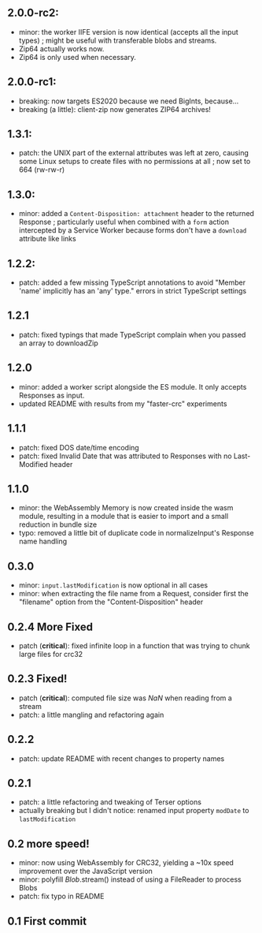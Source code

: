 ## 2.0.0-rc2:

* minor: the worker IIFE version is now identical (accepts all the input types) ; might be useful with transferable blobs and streams.
* Zip64 actually works now.
* Zip64 is only used when necessary.

## 2.0.0-rc1:

* breaking: now targets ES2020 because we need BigInts, because…
* breaking (a little): client-zip now generates ZIP64 archives!

## 1.3.1:
* patch: the UNIX part of the external attributes was left at zero, causing some Linux setups to create files with no permissions at all ; now set to 664 (rw-rw-r)

## 1.3.0:
* minor: added a `Content-Disposition: attachment` header to the returned Response ; particularly useful when combined with a `form` action intercepted by a Service Worker because forms don't have a `download` attribute like links

## 1.2.2:
* patch: added a few missing TypeScript annotations to avoid "Member 'name' implicitly has an 'any' type." errors in strict TypeScript settings

## 1.2.1
* patch: fixed typings that made TypeScript complain when you passed an array to downloadZip

## 1.2.0
* minor: added a worker script alongside the ES module. It only accepts Responses as input.
* updated README with results from my "faster-crc" experiments

## 1.1.1
* patch: fixed DOS date/time encoding
* patch: fixed Invalid Date that was attributed to Responses with no Last-Modified header

## 1.1.0
* minor: the WebAssembly Memory is now created inside the wasm module, resulting in a module that is easier to import and a small reduction in bundle size
* typo: removed a little bit of duplicate code in normalizeInput's Response name handling

## 0.3.0
* minor: `input.lastModification` is now optional in all cases
* minor: when extracting the file name from a Request, consider first the "filename" option from the "Content-Disposition" header

## 0.2.4 More Fixed
* patch (**critical**): fixed infinite loop in a function that was trying to chunk large files for crc32

## 0.2.3 Fixed!
* patch (**critical**): computed file size was *NaN* when reading from a stream
* patch: a little mangling and refactoring again

## 0.2.2
* patch: update README with recent changes to property names

## 0.2.1
* patch: a little refactoring and tweaking of Terser options
* actually breaking but I didn't notice: renamed input property `modDate` to `lastModification`

## 0.2 more speed!
* minor: now using WebAssembly for CRC32, yielding a ~10x speed improvement over the JavaScript version
* minor: polyfill *Blob*.stream() instead of using a FileReader to process Blobs
* patch: fix typo in README

## 0.1 First commit
